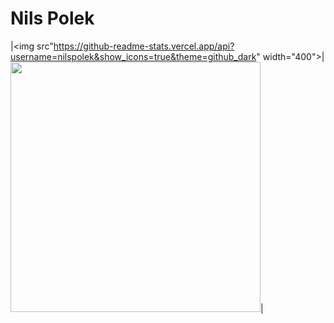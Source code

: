 # Nils Polek
|<img src"https://github-readme-stats.vercel.app/api?username=nilspolek&show_icons=true&theme=github_dark" width="400">|
<img src="https://github-readme-stats.vercel.app/api/top-langs/?username=nilspolek&show_icons=true&theme=github_dark" width="400">|
